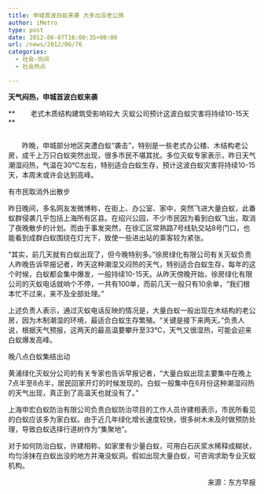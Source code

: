 ```yaml
---
title: 申城首波白蚁来袭 大多出没老公房
author: iMetro
type: post
date: 2012-06-07T16:00:35+00:00
url: /news/2012/06/76
categories:
  - 社会-坊间
  - 社会热点

---
```

**天气闷热，申城首波白蚁来袭**

**        老式木质结构建筑受影响较大 灭蚁公司预计这波白蚁灾害将持续10-15天**

<p align="center">
  <a href="http://shanghai.kankanews.com/chengshi/2012-06-08/1202816.shtml"><img src="http://static.statickksmg.com/image/2012/06/08/a2b1de2204378a2d81591ac0e3b16b79.jpg" alt="" /></a>
</p>

　　昨晚，申城部分地区突遭白蚁“袭击”，特别是一些老式办公楼、木结构老公房，成千上万只白蚁突然出现，很多市民不堪其扰。多位灭蚁专家表示，昨日天气潮湿闷热，气温在30℃左右，特别适合白蚁生存，预计这波白蚁灾害将持续10-15天，本周末或许会达到高峰。

有市民取消外出散步

昨日晚间，多名网友发微博称，在街上、办公室、家中，突然飞进大量白蚁，此番蚁群侵袭几乎包括上海所有区县。在绍兴公园，不少市民因为看到白蚁飞出，取消了夜晚散步的计划。而由于事发突然，在徐汇区常熟路7号线轨交站8号门口，也能看到成群白蚁围绕在灯光下，致使一些进出站的乘客较为紧张。

“其实，前几天就有白蚁出现了，但今晚特别多。”徐房绿化有限公司有关灭蚁负责人昨晚告诉早报记者，昨天这种潮湿又闷热的天气，特别适合白蚁生存，每年的这个时候，白蚁都会集中爆发，一般持续10-15天。从昨天傍晚开始，徐房绿化有限公司的灭蚁电话就响个不停，一共有100单，而前几天一般只有10余单，“我们根本忙不过来，来不及全部处理。”

上述负责人表示，通过灭蚁电话反映的情况是，大量白蚁一般出现在木结构的老公房，因为木制潮湿的环境，最适合白蚁生存繁殖。“关键是接下来两天。”负责人说，根据天气预报，这两天的最高温要攀升至33℃，天气又很湿热，可能会迎来白蚁爆发高峰。

晚八点白蚁集结出动

黄浦绿化灭蚁分公司的有关专家也告诉早报记者，“大量白蚁出现主要集中在晚上7点半至8点半，居民回家开灯的时候发现的。白蚁一般集中在6月份这种潮湿闷热的天气出现，真正到了高温天也就没有了。”

上海申宏白蚁防治有限公司负责白蚁防治项目的工作人员许建相表示，市民所看见的白蚁应该多为家白蚁。由于近几年绿化增长速度较快，很多树木未及时做预防处理，导致白蚁选择行道树作为“集聚地”。

对于如何防治白蚁，许建相称，如家里有少量白蚁，可用白石灰浆水稀释成糊状，均匀涂抹在白蚁出没的地方并淹没蚁洞。假如出现大量白蚁，可咨询求助专业灭蚁机构。

<p align="right">
  来源：东方早报
</p>